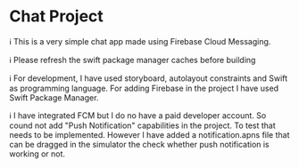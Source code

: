#  Chat Project

ℹ️ This is a very simple chat app made using Firebase Cloud Messaging.

ℹ️ Please refresh the swift package manager caches before building

ℹ️ For development, I have used storyboard, autolayout constraints and Swift as programming language. For adding Firebase in the project I have used Swift Package Manager.

ℹ️ I have integrated FCM but I do no have a paid developer account. So cound not add "Push Notification" capabilities in the project. To test that needs to be implemented. However I have added a notification.apns file that can be dragged in the simulator the check whether push notification is working or not.

